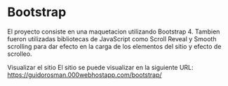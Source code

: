 # Bootstrap

El proyecto consiste en una maquetacion utilizando Bootstrap 4. Tambien fueron utilizadas bibliotecas de JavaScript como Scroll Reveal y Smooth scrolling para dar efecto en la carga de los elementos del sitio y efecto de scrolleo.

Visualizar el sitio
El sitio se puede visualizar en la siguiente URL: https://guidorosman.000webhostapp.com/bootstrap/
